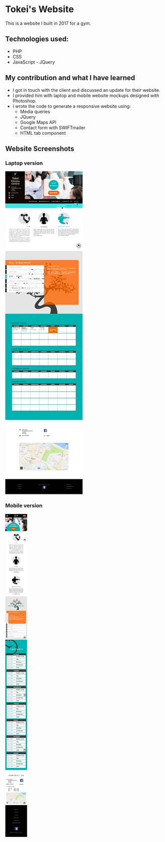 # Tokei's Website

This is a website I built in 2017 for a gym.

## Technologies used:

* PHP
* CSS
* JavaScript - JQuery



## My contribution and what I have learned

* I got in touch with the client and discussed an update for their website.
* I provided him with laptop and mobile website mockups designed with Photoshop.
* I wrote the code to generate a responsive website using:
  * Media queries
  * JQuery
  * Google Maps API
  * Contact form with SWIFTmailer
  * HTML tab component


## Website Screenshots
<space><space>


### Laptop version

![A screenshot of this website on a laptop](public/img/tokei-laptop.png)


### Mobile version

![A screenshot of this website on a mobile phone](public/img/tokei-mobile.jpg)













